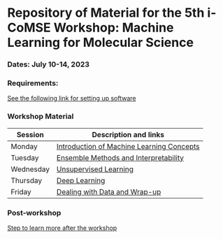 # Repository of Material for the 5th i-CoMSE Workshop: Machine Learning for Molecular Science
### Dates: July 10-14, 2023

### Requirements:
[See the following link for setting up software](Day_1/settingup.md)

### Workshop Material

| Session             |   Description and links      |
|---------------------|---------------------|
| Monday    | [Introduction of Machine Learning Concepts](Day_1/README.md)           |              
| Tuesday   | [Ensemble Methods and Interpretability ](Day_2/README.md)        |                
| Wednesday | [Unsupervised Learning](Day_3/README.md)                    |        
| Thursday | [Deep Learning](Day_4/README.md)                |               
| Friday    | [Dealing with Data and Wrap-up](Day_5/README.md)     	      	    |         

### Post-workshop
[Step to learn more after the workshop](nextsteps.md)
